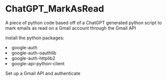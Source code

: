 # ChatGPT_MarkAsRead
A piece of python code based off of a ChatGPT generated python script to mark emails as read on a Gmail account through the Gmail API

install the python packages:

<li>google-auth</li> 
<li>google-auth-oauthlib</li>
<li>google-auth-httplib2</li>
<li>google-api-python-client</li></>

Set up a Gmail API and authenticate



